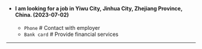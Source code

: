 - #### I am looking for a job in Yiwu City, Jinhua City, Zhejiang Province, China. (2023-07-02)
    - `Phone` # Contact with employer
    - `Bank card` # Provide financial services
- ---
